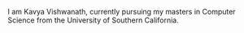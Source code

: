 
I am Kavya Vishwanath, currently pursuing my masters in Computer Science from the University of Southern California. 
